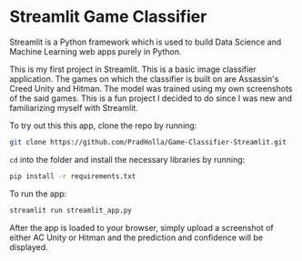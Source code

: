 # Streamlit Game Classifier
Streamlit is a Python framework which is used to build Data Science and Machine Learning web apps purely in Python.

This is my first project in Streamlit. This is a basic image classifier application. The games on which the classifier is built on are Assassin's Creed Unity and Hitman. 
The model was trained using my own screenshots of the said games. This is a fun project I decided to do since I was new and familiarizing myself with Streamlit.
 
To try out this this app, clone the repo by running:
```bash
git clone https://github.com/PradHolla/Game-Classifier-Streamlit.git
```
`cd` into the folder and install the necessary libraries by running:
```bash
pip install -r requirements.txt
```
To run the app:
```bash
streamlit run streamlit_app.py
```

After the app is loaded to your browser, simply upload a screenshot of either AC Unity or Hitman and the prediction and confidence will be displayed.
